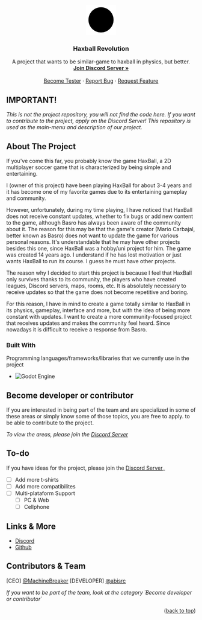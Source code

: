 <!-- PROJECT LOGO -->
<br />
<div align="center">
  <a href="https://github.com/othneildrew/Best-README-Template">
    <img src="images/logo.png" alt="Logo" width="80" height="80">
  </a>

  <h3 align="center">Haxball Revolution</h3>

  <p align="center">
    A project that wants to be similar-game to haxball in physics, but better.
    <br />
    <a href="https://discord.gg/C9umzZVy6s"><strong>Join Discord Server »</strong></a>
    <br />
    <br />
    <a href="https://discord.gg/C9umzZVy6s">Become Tester</a>
    ·
    <a href="https://discord.gg/C9umzZVy6s">Report Bug</a>
    ·
    <a href="https://discord.gg/C9umzZVy6s">Request Feature</a>
  </p>
</div>


## IMPORTANT!

_This is not the project repository, you will not find the code here. If you want to contribute to the project, apply on the Discord Server!_
_This repository is used as the main-menu and description of our project._

<!-- ABOUT THE PROJECT -->
## About The Project

If you've come this far, you probably know the game HaxBall, a 2D multiplayer soccer game that is characterized by being simple and entertaining.

I (owner of this project) have been playing HaxBall for about 3-4 years and it has become one of my favorite games due to its entertaining gameplay and community.

However, unfortunately, during my time playing, I have noticed that HaxBall does not receive constant updates, whether to fix bugs or add new content to the game, although Basro has always been aware of the community about it. The reason for this may be that the game's creator (Mario Carbajal, better known as Basro) does not want to update the game for various personal reasons. It's understandable that he may have other projects besides this one, since HaxBall was a hobby/uni project for him. The game was created 14 years ago. I understand if he has lost motivation or just wants HaxBall to run its course. I guess he must have other projects.

The reason why I decided to start this project is because I feel that HaxBall only survives thanks to its community, the players who have created leagues, Discord servers, maps, rooms, etc. It is absolutely necessary to receive updates so that the game does not become repetitive and boring.

For this reason, I have in mind to create a game totally similar to HaxBall in its physics, gameplay, interface and more, but with the idea of ​​being more constant with updates. I want to create a more community-focused project that receives updates and makes the community feel heard. Since nowadays it is difficult to receive a response from Basro.

### Built With

Programming languages/frameworks/libraries that we currently use in the project
* ![Godot Engine](https://img.shields.io/badge/GODOT-%23FFFFFF.svg?style=for-the-badge&logo=godot-engine)
<!--  [![React][React.js]][React-url]

<p align="right">(<a href="#readme-top">back to top</a>)</p>


<!-- USAGE EXAMPLES -->
## Become developer or contributor

If you are interested in being part of the team and are specialized in some of these areas or simply know some of those topics, you are free to apply. to be able to contribute to the project.

_To view the areas, please join the [Discord Server](https://discord.gg/NdPQdPSpXh)_



<!-- ROADMAP -->
## To-do 

If you have ideas for the project, please join the [Discord Server](https://discord.gg/NdPQdPSpXh)_

- [ ] Add more t-shirts
- [ ] Add more compatibilites
- [ ] Multi-plataform Support
    - [ ] PC & Web
    - [ ] Cellphone
     
<!-- LICENSE -->

## Links & More

- [Discord](https://discord.gg/C9umzZVy6s)
- [Github](https://github.com/Haxball-Revolution/)

<!-- CONTACT -->
## Contributors & Team

[CEO] [@MachineBreaker](https://github.com/machinebreaker)
[DEVELOPER] [@abisrc](https://github.com/abisrc)

_If you want to be part of the team, look at the category ´Become developer or contributor´_

<p align="right">(<a href="#readme-top">back to top</a>)</p>


<!-- MARKDOWN LINKS & IMAGES -->
<!-- https://www.markdownguide.org/basic-syntax/#reference-style-links -->
[contributors-shield]: https://img.shields.io/github/contributors/othneildrew/Best-README-Template.svg?style=for-the-badge
[contributors-url]: https://github.com/othneildrew/Best-README-Template/graphs/contributors
[forks-shield]: https://img.shields.io/github/forks/othneildrew/Best-README-Template.svg?style=for-the-badge
[forks-url]: https://github.com/othneildrew/Best-README-Template/network/members
[stars-shield]: https://img.shields.io/github/stars/othneildrew/Best-README-Template.svg?style=for-the-badge
[stars-url]: https://github.com/othneildrew/Best-README-Template/stargazers
[issues-shield]: https://img.shields.io/github/issues/othneildrew/Best-README-Template.svg?style=for-the-badge
[issues-url]: https://github.com/othneildrew/Best-README-Template/issues
[license-shield]: https://img.shields.io/github/license/othneildrew/Best-README-Template.svg?style=for-the-badge
[license-url]: https://github.com/othneildrew/Best-README-Template/blob/master/LICENSE.txt
[linkedin-shield]: https://img.shields.io/badge/-LinkedIn-black.svg?style=for-the-badge&logo=linkedin&colorB=555
[linkedin-url]: https://linkedin.com/in/othneildrew
[product-screenshot]: images/screenshot.png
[godot-url]: https://godotengine.org/
[godot-shield]: https://img.shields.io/badge/Godot%20Engine-478CBF?logo=godotengine&logoColor=fff&style=for-the-badge
[JQuery-url]: https://jquery.com 
